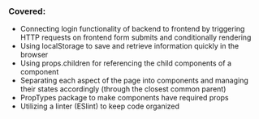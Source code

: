 ### Covered: 
- Connecting login functionality of backend to frontend by triggering HTTP requests on frontend form submits and conditionally rendering
- Using localStorage to save and retrieve information quickly in the browser
- Using props.children for referencing the child components of a component
- Separating each aspect of the page into components and managing their states accordingly (through the closest common parent)
- PropTypes package to make components have required props
- Utilizing a linter (ESlint) to keep code organized
